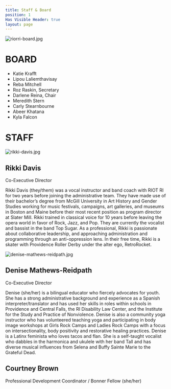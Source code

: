 ```yaml
---
title: Staff & Board
position: 1
Has Visible Header: true
layout: page
---
```


![riorri-board.jpg](/uploads/riorri-board.jpg)

# BOARD
* Katie Krafft
* Lipou Laliemthavisay
* Reba Mitchell
* Roz Raskin, Secretary
* Darlene Reina, Chair
* Meredith Stern
* Carly Stearnbourne
* Abeer Khatana
* Kyla Falcon

# STAFF

![rikki-davis.jpg](/uploads/rikki-davis.jpg)
## Rikki Davis
Co-Executive Director

Rikki Davis (they/them) was a vocal instructor and band coach with RIOT RI for two years before joining the administrative team. They have made use of their bachelor’s degree from McGill University in Art History and Gender Studies working for music festivals, campaigns, art galleries, and museums in Boston and Maine before their most recent position as program director at Slater Mill. Rikki trained in classical voice for 10 years before leaving the opera world in favor of Rock, Jazz, and Pop. They are currently the vocalist and bassist in the band Top Sugar. As a professional, Rikki is passionate about collaborative leadership, and approaching administration and programming through an anti-oppression lens. In their free time, Rikki is a skater with Providence Roller Derby under the alter ego, RetroRocket.

![denise-mathews-reidpath.jpg](/uploads/denise-mathews-reidpath.jpg)
## Denise Mathews-Reidpath
Co-Executive Director

Denise (she/her) is a bilingual educator who fiercely advocates for youth. She has a strong administrative background and experience as a Spanish interpreter/translator and has used her skills in roles within schools in Providence and Central Falls, the RI Disability Law Center, and the Institute for the Study and Practice of Nonviolence. Denise is also a community yoga instructor who has volunteered teaching yoga and participating in body image workshops at Girls Rock Camps and Ladies Rock Camps with a focus on intersectionality, body positivity and restorative healing practices. Denise is a Latinx feminista who loves tacos and flan. She is a self-taught vocalist who dabbles in the harmonica and ukulele with her band Tall and has diverse musical influences from Selena and Buffy Sainte Marie to the Grateful Dead.

## Courtney Brown 
Professional Development Coordinator / Bonner Fellow (she/her)